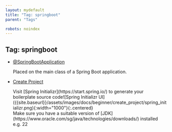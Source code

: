 ```yaml
---
layout: mydefault
title: "Tag: springboot"
parent: "Tags"

robots: noindex
---
```

<h2>Tag: springboot</h2><div style='margin-top:1rem'><ul>
	<li>
		<a href='/MySpringBootDex/docs/beginner/SpringBootApplication'>@SpringBootApplication</a>
		<p>Placed on the main class of a Spring Boot application.</p>
	</li>
	<li>
		<a href='/MySpringBootDex/docs/beginner/Create_Project'>Create Project</a>
		<p>Visit [Spring Initializr](https://start.spring.io/) to generate your boilerplate source code![Spring Initializr UI]({{site.baseurl}}/assets/images/docs/beginner/create_project/spring_initializr.png){:width="1000"}{:.centered}<br>Make sure you have a suitable version of [JDK](https://www.oracle.com/sg/java/technologies/downloads/) installed e.g. 22<br></p>
	</li>
</ul></div>